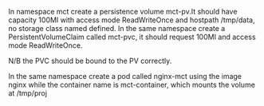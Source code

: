 In namespace mct create a persistence volume  mct-pv.It should have capacity 100MI with access mode ReadWriteOnce and hostpath /tmp/data, no storage class named defined.
In the same namespace create  a PersistentVolumeClaim  called mct-pvc, it should request 100MI and access mode ReadWriteOnce.

N/B the PVC should be bound to the PV correctly.

In the same namespace create a pod called nginx-mct using the image nginx while the container name is mct-container, which mounts the volume at /tmp/proj